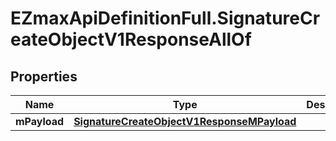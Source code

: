 # EZmaxApiDefinitionFull.SignatureCreateObjectV1ResponseAllOf

## Properties

Name | Type | Description | Notes
------------ | ------------- | ------------- | -------------
**mPayload** | [**SignatureCreateObjectV1ResponseMPayload**](SignatureCreateObjectV1ResponseMPayload.md) |  | 


